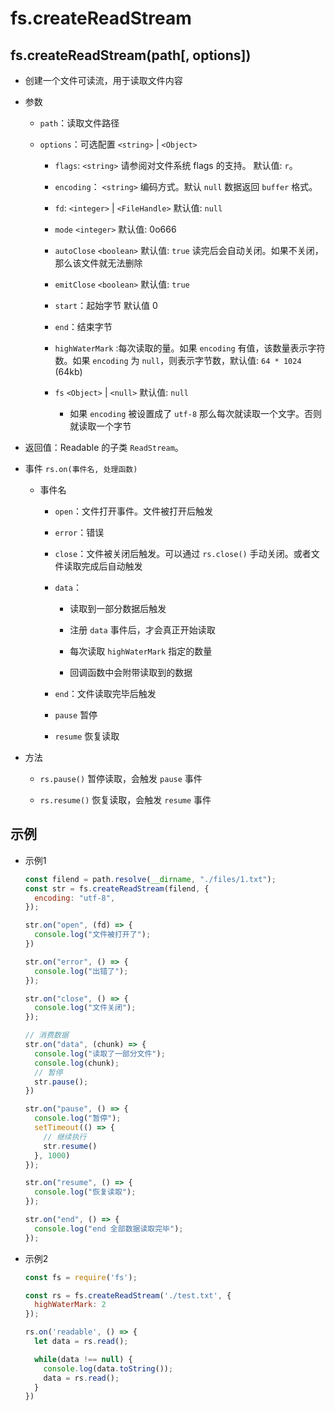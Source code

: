 # fs.createReadStream

## fs.createReadStream(path\[, options])

  - 创建一个文件可读流，用于读取文件内容

  - 参数

      - `path`：读取文件路径

      - `options`：可选配置 `<string>` | `<Object>`

          - `flags`: `<string>` 请参阅对文件系统 flags 的支持。 默认值: `r`。

          - `encoding`： `<string>` 编码方式。默认 `null` 数据返回 `buffer` 格式。

          - `fd`: `<integer>` | `<FileHandle>` 默认值: `null`

          - `mode` `<integer>` 默认值: 0o666

          - `autoClose` `<boolean>` 默认值: `true` 读完后会自动关闭。如果不关闭，那么该文件就无法删除

          - `emitClose` `<boolean>` 默认值: `true`

          - `start`：起始字节 默认值 0

          - `end`：结束字节

          - `highWaterMark` :每次读取的量。如果 `encoding` 有值，该数量表示字符数。如果 `encoding` 为 `null`，则表示字节数，默认值: `64 * 1024` (64kb)

          - `fs` `<Object>` | `<null>` 默认值: `null`

              - 如果 `encoding` 被设置成了 `utf-8` 那么每次就读取一个文字。否则就读取一个字节

  - 返回值：Readable 的子类 `ReadStream`。

  - 事件 `rs.on(事件名, 处理函数)`

      - 事件名

          - `open`：文件打开事件。文件被打开后触发

          - `error`：错误

          - `close`：文件被关闭后触发。可以通过 `rs.close()` 手动关闭。或者文件读取完成后自动触发

          - `data`：

              - 读取到一部分数据后触发

              - 注册 `data` 事件后，才会真正开始读取

              - 每次读取 `highWaterMark` 指定的数量

              - 回调函数中会附带读取到的数据

          - `end`：文件读取完毕后触发

          - `pause` 暂停

          - `resume` 恢复读取

  - 方法

      - `rs.pause()` 暂停读取，会触发 `pause` 事件

      - `rs.resume()` 恢复读取，会触发 `resume` 事件

## 示例

  - 示例1

    ```javascript
    const filend = path.resolve(__dirname, "./files/1.txt");
    const str = fs.createReadStream(filend, {
      encoding: "utf-8",
    });

    str.on("open", (fd) => {
      console.log("文件被打开了");
    })

    str.on("error", () => {
      console.log("出错了");
    });

    str.on("close", () => {
      console.log("文件关闭");
    });

    // 消费数据
    str.on("data", (chunk) => {
      console.log("读取了一部分文件");
      console.log(chunk);
      // 暂停
      str.pause();
    })

    str.on("pause", () => {
      console.log("暂停");
      setTimeout(() => {
        // 继续执行
        str.resume()
      }, 1000)
    });

    str.on("resume", () => {
      console.log("恢复读取");
    });

    str.on("end", () => {
      console.log("end 全部数据读取完毕");
    });
    ```

  - 示例2

    ```javascript
    const fs = require('fs');

    const rs = fs.createReadStream('./test.txt', {
      highWaterMark: 2
    });

    rs.on('readable', () => {
      let data = rs.read();

      while(data !== null) {
        console.log(data.toString());
        data = rs.read();
      }
    })
    ```
